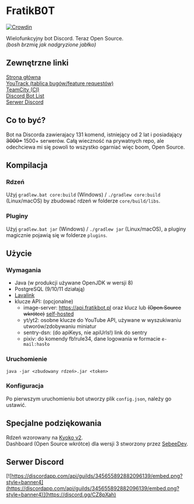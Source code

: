 # FratikB0T
[![Crowdin](https://badges.crowdin.net/fratikb0t/localized.svg)](https://crowdin.com/project/fratikb0t)

Wielofunkcyjny bot Discord. Teraz Open Source.  
_(bosh brzmię jak nadgryzione jabłko)_

## Zewnętrzne linki
[Strona główna](https://fratikbot.pl)  
[YouTrack (tablica bugów/feature requestów)](https://issues.fratikbot.pl)  
[TeamCity (CI)](https://ci.fratikbot.pl)  
[Discord Bot List](https://top.gg/bot/338359366891732993)  
[Serwer Discord](#serwer-discord)

## Co to być?
Bot na Discorda zawierajacy 131 komend, istniejący od 2 lat i posiadający ~~3000+~~ 1500+ serwerów.
Całą wieczność na prywatnych repo, ale odechciewa mi się powoli to wszystko ogarniać więc boom, Open Source.

## Kompilacja
### Rdzeń
Użyj `gradlew.bat core:build` (Windows) / `./gradlew core:build` (Linux/macOS) by zbudować rdzeń w folderze `core/build/libs`.

### Pluginy
Użyj `gradlew.bat jar` (Windows) / `./gradlew jar` (Linux/macOS), a pluginy magicznie pojawią się w folderze `plugins`.

## Użycie
### Wymagania
- Java (w produkcji używane OpenJDK w wersji 8)
- PostgreSQL (9/10/11 działają)
- [Lavalink](https://github.com/Frederikam/Lavalink)
- klucze API: (opcjonalne)
    - image-server: https://api.fratikbot.pl oraz klucz lub ~~(Open Source wkrótce)~~ [self-hosted](https://github.com/fratik/FratikB0T-API)
    - yt/yt2: osobne klucze do YouTube API, używane w wyszukiwaniu utworów/zdobywaniu miniatur
    - sentry-dsn: (do apiKeys, nie apiUrls!) link do sentry
    - pixiv: do komendy fb!rule34, dane logowania w formacie `e-mail:hasło`
    
### Uruchomienie
```shell script
java -jar <zbudowany rdzeń>.jar <token>
```

### Konfiguracja
Po pierwszym uruchomieniu bot utworzy plik `config.json`, należy go ustawić.

## Specjalne podziękowania
Rdzeń wzorowany na [Kyoko v2](https://github.com/KyokoBot/kyoko/tree/kyoko-v2).  
Dashboard (Open Source wkrótce) dla wersji 3 stworzony przez [SebeeDev](https://github.com/SebeeDev). 

## Serwer Discord
[![https://discordapp.com/api/guilds/345655892882096139/embed.png?style=banner4](https://discordapp.com/api/guilds/345655892882096139/embed.png?style=banner4)](https://discord.gg/CZ8pXah)

